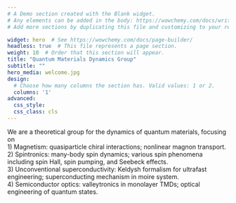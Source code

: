 ```yaml
---
# A Demo section created with the Blank widget.
# Any elements can be added in the body: https://wowchemy.com/docs/writing-markdown-latex/
# Add more sections by duplicating this file and customizing to your requirements.

widget: hero  # See https://wowchemy.com/docs/page-builder/
headless: true  # This file represents a page section.
weight: 10  # Order that this section will appear.
title: "Quantum Materials Dynamics Group"
subtitle: ""
hero_media: welcome.jpg
design:
  # Choose how many columns the section has. Valid values: 1 or 2.
  columns: '1'
advanced:
  css_style:
  css_class: cls
---
```


We are a theoretical group for the dynamics of quantum materials, focusing on <br />1) Magnetism: quasiparticle chiral interactions; nonlinear magnon transport. <br />2) Spintronics: many-body spin dynamics; various spin phenomena including spin Hall, spin pumping, and Seebeck effects. <br />3) Unconventional superconductivity: Keldysh formalism for ultrafast engineering; superconducting mechanism in moire system. <br />4) Semiconductor optics: valleytronics in monolayer TMDs; optical engineering of quantum states.
